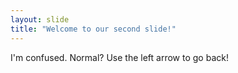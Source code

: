 ```yaml
---
layout: slide
title: "Welcome to our second slide!"
---
```

I'm confused. Normal?
Use the left arrow to go back!
